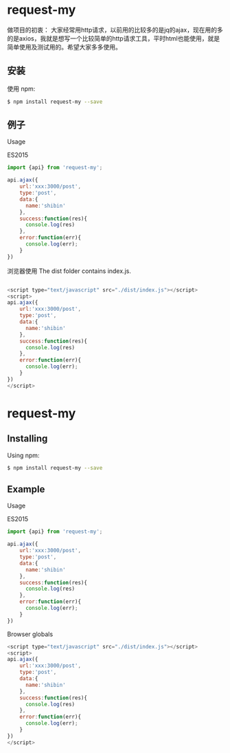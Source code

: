# request-my

做项目的初衷：
    大家经常用http请求，以前用的比较多的是jq的ajax，现在用的多的是axios，我就是想写一个比较简单的http请求工具，平时html也能使用，就是简单使用及测试用的。希望大家多多使用。

## 安装

使用 npm:

```bash
$ npm install request-my --save
```

## 例子

Usage

ES2015

```js
import {api} from 'request-my';

api.ajax({
    url:'xxx:3000/post',
    type:'post',
    data:{
      name:'shibin'
    },
    success:function(res){
      console.log(res)
    },
    error:function(err){
      console.log(err);
    }
})
```
浏览器使用
The dist folder contains index.js.

```js

<script type="text/javascript" src="./dist/index.js"></script>
<script>
api.ajax({
    url:'xxx:3000/post',
    type:'post',
    data:{
      name:'shibin'
    },
    success:function(res){
      console.log(res)
    },
    error:function(err){
      console.log(err);
    }
})
</script>
```

# request-my

## Installing

Using npm:

```bash
$ npm install request-my --save
```


## Example

Usage

ES2015

```js
import {api} from 'request-my';

api.ajax({
    url:'xxx:3000/post',
    type:'post',
    data:{
      name:'shibin'
    },
    success:function(res){
      console.log(res)
    },
    error:function(err){
      console.log(err);
    }
})
```
Browser globals
```js
<script type="text/javascript" src="./dist/index.js"></script>
<script>
api.ajax({
    url:'xxx:3000/post',
    type:'post',
    data:{
      name:'shibin'
    },
    success:function(res){
      console.log(res)
    },
    error:function(err){
      console.log(err);
    }
})
</script>
```